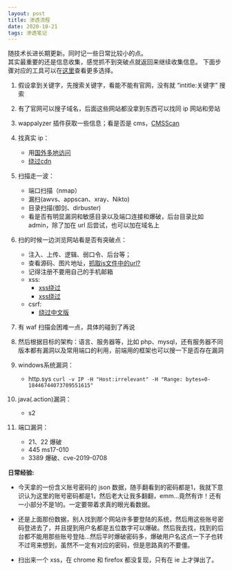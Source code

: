 ```yaml
---
layout: post
title: 渗透流程
date: 2020-10-21
tags: 渗透笔记
---
```


随技术长进长期更新。同时记一些日常比较小的点。<br>  其实最重要的还是信息收集，感觉抓不到突破点就返回来继续收集信息。
下面步骤对应的工具可以在[这里]()查看更多选择。

1. 假设拿到关键字，先搜索关键字，看能不能有官网，没有就 “intitle:关键字” 搜索

1. 有了官网可以搜子域名，后面这些网站都没拿到东西可以找同 ip 网站和旁站

1. wappalyzer 插件获取一些信息；看是否是 cms，[CMSScan](https://github.com/ajinabraham/CMSScan)

1. 找真实 ip：
	* 用[国外多地访问](https://asm.ca.com/en/ping.php)
	* [绕过cdn](https://github.com/Tai7sy/fuckcdn)

1. 扫描走一波：
	* 端口扫描（nmap）
	* 漏扫(awvs、appscan、xray、Nikto)
	* 目录扫描(御剑、dirbuster)
	* 看是否有明显漏洞和敏感目录以及端口连接和爆破，后台目录比如 admin，除了加在 url 后尝试，也可以加在域名上

1. 扫的时候一边浏览网站看是否有突破点：
	* 注入、上传、逻辑、弱口令、后台等；
	* 查看源码、图片地址，[抓取js文件中的url?](https://github.com/Threezh1/JSFinder)
	* 记得注册不要用自己的手机邮箱
	* xss:
		* [xss绕过](https://www.freebuf.com/articles/web/195507.html)
		* [xss绕过](https://wooyun.js.org/drops/Bypass%20xss%E8%BF%87%E6%BB%A4%E7%9A%84%E6%B5%8B%E8%AF%95%E6%96%B9%E6%B3%95.html)
	* csrf:
		* [绕过](https://medium.com/swlh/bypassing-csrf-protection-c9b217175ee)[中文版](https://xz.aliyun.com/t/6176)

1. 有 waf 扫描会困难一点，具体的碰到了再说

1. 然后根据目标的架构：语言、服务器等，比如 php、mysql，还有服务器不同版本都有漏洞以及常用端口的利用，前端用的框架也可以搜一下是否存在漏洞

1. windows系统漏洞：
	* http.sys
		`curl -v IP -H "Host:irrelevant" -H "Range: bytes=0-18446744073709551615"`

1. java(.action)漏洞：
	* s2

1. 端口漏洞：
	* 21、22 爆破
	* 445 ms17-010
	* 3389 爆破、cve-2019-0708



**日常经验:**

* 今天拿的一份含义账号密码的 json 数据，随手翻看到的密码都是1，我就下意识认为这里的账号密码都是1，然后老大让我多翻翻，emm...竟然有诈！还有一小部分不是1的。一定要带着求真的眼光看数据。

* 还是上面那份数据，别人找到那个网站许多要登陆的系统，然后用这些账号密码登进去了，并且提到用户名都是五位数字可以爆破。然后我去找，找到的后台都不能用那些账号登陆...然后平时爆破密码多，爆破用户名这点一下子也转不过弯来想到，虽然不一定有对应的密码，但是思路真的不要僵。

* 扫出来一个 xss，在 chrome 和 firefox 都没复现，只有在 ie 上才弹出了。

